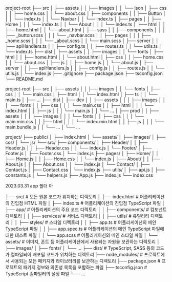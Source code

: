 project-root
├── src
│ ├── assets
│ │ ├── images
│ │ └── json
│ ├── css
│ │ ├── home.css
│ │ └── about.css
│ ├── components
│ │ ├── Button
│ │ │ └── index.ts
│ │ └── Navbar
│ │ └── index.ts
│ ├── pages
│ │ ├── Home
│ │ │ └── index.ts
│ │ └── About
│ │ │ └── index.ts
│ ├── html
│ │ ├── home.html
│ │ └── about.html
│ ├── sass
│ │ ├── components
│ │ │ ├── \_button.scss
│ │ │ └── \_navbar.scss
│ │ ├── pages
│ │ │ ├── \_home.scss
│ │ │ └── \_about.scss
│ │ └── main.scss
│ ├── server
│ │ ├── apiHandlers.ts
│ │ ├── config.ts
│ │ ├── routes.ts
│ │ └── utils.ts
│ └── index.ts
├── dist
│ ├── assets
│ │ ├── images
│ │ └── fonts
│ ├── html
│ │ ├── home.html
│ │ └── about.html
│ ├── css
│ │ ├── home.css
│ │ └── about.css
│ ├── js
│ │ ├── home.js
│ │ └── about.js
│ ├── server
│ │ ├── apiHandlers.js
│ │ ├── config.js
│ │ ├── routes.js
│ │ └── utils.js
│ └── index.js
├── .gitignore
├── package.json
├── tsconfig.json
└── README.md

project-root
├── src
│ ├── assets
│ │ ├── images
│ │ └── fonts
│ ├── css
│ │ └── main.css
│ ├── html
│ │ └── index.html
│ ├── ts
│ │ └── main.ts
│ ├── ...
├── dist
│ ├── dev
│ │ ├── assets
│ │ │ ├── images
│ │ │ └── fonts
│ │ ├── css
│ │ │ └── main.css
│ │ ├── html
│ │ │ └── index.html
│ │ ├── js
│ │ │ └── main.js
│ │ └── ...
│ ├── prod
│ │ ├── assets
│ │ │ ├── images
│ │ │ └── fonts
│ │ ├── css
│ │ │ └── main.min.css
│ │ ├── html
│ │ │ └── index.min.html
│ │ ├── js
│ │ │ └── main.bundle.js
│ │ └── ...
│ └── ...

project/
├── public/
│ ├── index.html
│ └── assets/
│ ├── images/
│ ├── css/
│ └── js/
└── src/
├── components/
│ ├── Header/
│ │ ├── Header.js
│ │ ├── Header.css
│ │ └── index.js
│ └── Footer/
│ ├── Footer.js
│ ├── Footer.css
│ └── index.js
├── pages/
│ ├── Home/
│ │ ├── Home.js
│ │ ├── Home.css
│ │ └── index.js
│ ├── About/
│ │ ├── About.js
│ │ ├── About.css
│ │ └── index.js
│ └── Contact/
│ ├── Contact.js
│ ├── Contact.css
│ └── index.js
├── utils/
│ ├── api.js
│ ├── constants.js
│ └── helpers.js
├── App.js
├── index.js
└── index.css

2023.03.31 app 폴더 아

├── src/ # 모든 원본 코드가 위치하는 디렉토리
│ ├── index.html # 어플리케이션의 진입점 HTML 파일
│ ├── index.ts # 어플리케이션의 진입점 TypeScript 파일
│ ├── app/ # 어플리케이션의 주요 코드 디렉토리
│ │ ├── components/ # 컴포넌트 디렉토리
│ │ ├── services/ # 서비스 디렉토리
│ │ ├── utils/ # 유틸리티 디렉토리
│ │ ├── styles/ # 스타일 디렉토리
│ │ ├── app.ts # 어플리케이션의 메인 TypeScript 파일
│ │ ├── app.spec.ts # 어플리케이션의 메인 TypeScript 파일에 대한 테스트 파일
│ │ └── app.scss # 어플리케이션의 메인 스타일 파일
│ └── assets/ # 이미지, 폰트 등 어플리케이션에서 사용되는 자원을 보관하는 디렉토리
│ ├── images/
│ ├── fonts/
│ └── ...
├── dist/ # TypeScript, SASS 등의 코드가 컴파일되어 배포될 코드가 위치하는 디렉토리
├── node_modules/ # 프로젝트에서 사용되는 모든 패키지와 라이브러리를 보관하는 디렉토리
├── package.json # 프로젝트의 패키지 정보와 의존성 목록을 포함하는 파일
├── tsconfig.json # TypeScript 컴파일러의 설정 파일
└── ...
